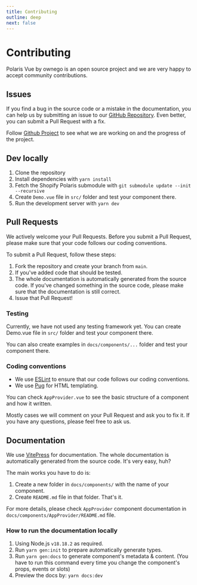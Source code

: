```yaml
---
title: Contributing
outline: deep
next: false
---
```


# Contributing

Polaris Vue by ownego is an open source project and we are very happy to accept community contributions.

## Issues

If you find a bug in the source code or a mistake in the documentation, you can help us by submitting an issue to our [GitHub Repository](https://github.com/ownego/polaris-vue). Even better, you can submit a Pull Request with a fix.

Follow [Github Project](https://github.com/orgs/ownego/projects/2) to see what we are working on and the progress of the project.

## Dev locally

1. Clone the repository
2. Install dependencies with `yarn install`
3. Fetch the Shopify Polaris submodule with `git submodule update --init --recursive`
4. Create `Demo.vue` file in `src/` folder and test your component there.
5. Run the development server with `yarn dev`

## Pull Requests

We actively welcome your Pull Requests. Before you submit a Pull Request, please make sure that your code follows our coding conventions.

To submit a Pull Request, follow these steps:

1. Fork the repository and create your branch from `main`.
2. If you've added code that should be tested.
3. The whole documentation is automatically generated from the source code. If you've changed something in the source code, please make sure that the documentation is still correct.
4. Issue that Pull Request!

### Testing

Currently, we have not used any testing framework yet. You can create Demo.vue file in `src/` folder and test your component there.

You can also create examples in `docs/components/...` folder and test your component there.

### Coding conventions

- We use [ESLint](https://eslint.org/) to ensure that our code follows our coding conventions.
- We use [Pug](https://pugjs.org/api/getting-started.html) for HTML templating.

You can check `AppProvider.vue` to see the basic structure of a component and how it written.

Mostly cases we will comment on your Pull Request and ask you to fix it. If you have any questions, please feel free to ask us.

## Documentation

We use [VitePress](https://vitepress.vuejs.org/) for documentation. The whole documentation is automatically generated from the source code. It's very easy, huh?

The main works you have to do is:

1. Create a new folder in `docs/components/` with the name of your component.
2. Create `README.md` file in that folder. That's it.

For more details, please check `AppProvider` component documentation in `docs/components/AppProvider/README.md` file.

### How to run the documentation locally

1. Using Node.js `v18.18.2` as required.
2. Run `yarn gen:init` to prepare automatically generate types.
3. Run `yarn gen:docs` to generate component's metadata & content. (You have to run this command every time you change the component's props, events or slots)
4. Preview the docs by: `yarn docs:dev`











